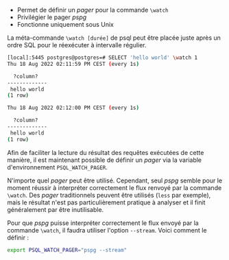 <!--
Les commits sur ce sujet sont :

* https://git.postgresql.org/gitweb/?p=postgresql.git;a=commit;h=7c09d2797ecdf779e5dc3289497be85675f3d134

Discussion

* https://gitlab.dalibo.info/formation/workshops/-/issues/165

-->

<div class="slide-content">

* Permet de définir un _pager_ pour la commande `\watch`
* Privilégier le pager _pspg_
* Fonctionne uniquement sous Unix

</div>

<div class="notes">

La méta-commande `\watch [durée]` de psql peut être placée juste après un ordre SQL pour le 
réexécuter à intervalle régulier.

```sh
[local]:5445 postgres@postgres=# SELECT 'hello world' \watch 1
Thu 18 Aug 2022 02:11:59 PM CEST (every 1s)

  ?column?   
-------------
 hello world
(1 row)

Thu 18 Aug 2022 02:12:00 PM CEST (every 1s)

  ?column?   
-------------
 hello world
(1 row)
```

Afin de faciliter la lecture du résultat des requêtes exécutées de cette manière, il 
est maintenant possible de définir un _pager_ via la variable d'environnement `PSQL_WATCH_PAGER`.

N'importe quel _pager_ peut être utilisé. Cependant, seul _pspg_ semble pour le moment réussir à interpréter correctement 
le flux renvoyé par la commande `\watch`. Des _pager_ traditionnels peuvent être utilisés (`less` par exemple), 
mais le résultat n'est pas particulièrement pratique à analyser et il finit généralement par être inutilisable.

Pour que _pspg_ puisse interpréter correctement le flux envoyé par la commande `\watch`, il faudra utiliser l'option 
`--stream`. Voici comment le définir :

```bash
export PSQL_WATCH_PAGER="pspg --stream"
```

</div>
